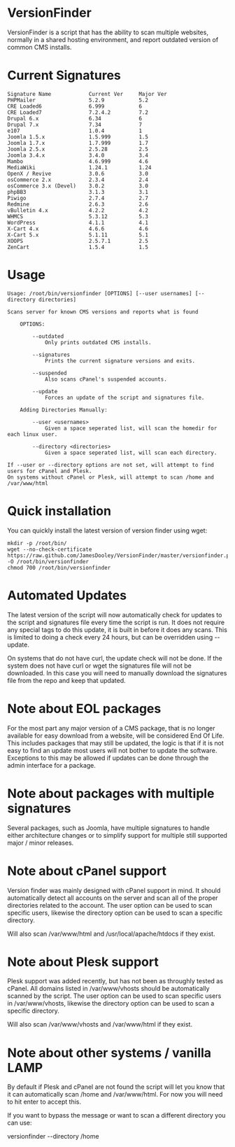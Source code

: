 VersionFinder
=============

VersionFinder is a script that has the ability to scan multiple websites, normally in a shared hosting environment, and report outdated version of common CMS installs.

Current Signatures
=============

```
Signature Name            Current Ver     Major Ver
PHPMailer                 5.2.9           5.2
CRE Loaded6               6.999           6
CRE Loaded7               7.2.4.2         7.2
Drupal 6.x                6.34            6
Drupal 7.x                7.34            7
e107                      1.0.4           1
Joomla 1.5.x              1.5.999         1.5
Joomla 1.7.x              1.7.999         1.7
Joomla 2.5.x              2.5.28          2.5
Joomla 3.4.x              3.4.0           3.4
Mambo                     4.6.999         4.6
MediaWiki                 1.24.1          1.24
OpenX / Revive            3.0.6           3.0
osCommerce 2.x            2.3.4           2.4
osCommerce 3.x (Devel)    3.0.2           3.0
phpBB3                    3.1.3           3.1
Piwigo                    2.7.4           2.7
Redmine                   2.6.3           2.6
vBulletin 4.x             4.2.2           4.2
WHMCS                     5.3.12          5.3
WordPress                 4.1.1           4.1
X-Cart 4.x                4.6.6           4.6
X-Cart 5.x                5.1.11          5.1
XOOPS                     2.5.7.1         2.5
ZenCart                   1.5.4           1.5
```

Usage
=============


```
Usage: /root/bin/versionfinder [OPTIONS] [--user usernames] [--directory directories]

Scans server for known CMS versions and reports what is found

	OPTIONS:
	
		--outdated
			Only prints outdated CMS installs.
			
		--signatures
			Prints the current signature versions and exits.
			
		--suspended
			Also scans cPanel's suspended accounts.
			
		--update
			Forces an update of the script and signatures file.
			
	Adding Directories Manually:
	
		--user <usernames>
			Given a space seperated list, will scan the homedir for each linux user.
			
		--directory <directories>
			Given a space seperated list, will scan each directory.
		
If --user or --directory options are not set, will attempt to find users for cPanel and Plesk.
On systems without cPanel or Plesk, will attempt to scan /home and /var/www/html
```

Quick installation
=============

You can quickly install the latest version of version finder using wget:

```
mkdir -p /root/bin/
wget --no-check-certificate https://raw.github.com/JamesDooley/VersionFinder/master/versionfinder.pl -O /root/bin/versionfinder
chmod 700 /root/bin/versionfinder
```

Automated Updates
=============

The latest version of the script will now automatically check for updates to the script and signatures file every time the script is run.
It does not require any special tags to do this update, it is built in before it does any scans.
This is limited to doing a check every 24 hours, but can be overridden using --update.

On systems that do not have curl, the update check will not be done. If the system does not have curl or wget the signatures file will not be downloaded.
In this case you will need to manually download the signatures file from the repo and keep that updated.


Note about EOL packages
=============

For the most part any major version of a CMS package, that is no longer available for easy download from a website, will be considered End Of Life.  This includes packages that may still be updated, the logic is that if it is not easy to find an update most users will not bother to update the software.  Exceptions to this may be allowed if updates can be done through the admin interface for a package.


Note about packages with multiple signatures
=============

Several packages, such as Joomla, have multiple signatures to handle either architecture changes or to simplify support for multiple still supported major / minor releases.


Note about cPanel support
=============

Version finder was mainly designed with cPanel support in mind.  It should automatically detect all accounts on the server and scan all of the proper directories related to the account.  The user option can be used to scan specific users, likewise the directory option can be used to scan a specific directory.

Will also scan /var/www/html and /usr/local/apache/htdocs if they exist.


Note about Plesk support
=============

Plesk support was added recently, but has not been as throughly tested as cPanel.  All domains listed in /var/www/vhosts should be automatically scanned by the script.  The user option can be used to scan specific users in /var/www/vhosts, likewise the directory option can be used to scan a specific directory.

Will also scan /var/www/vhosts and /var/www/html if they exist.

Note about other systems / vanilla LAMP
=============

By default if Plesk and cPanel are not found the script will let you know that it can automatically scan /home and /var/www/html.
For now you will need to hit enter to accept this.

If you want to bypass the message or want to scan a different directory you can use:

 versionfinder --directory /home
